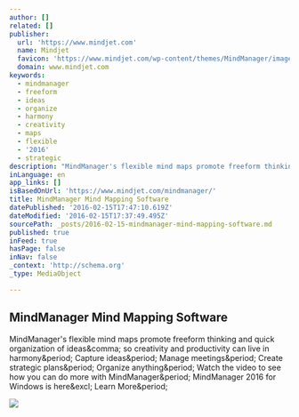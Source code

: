 ```yaml
---
author: []
related: []
publisher:
  url: 'https://www.mindjet.com'
  name: Mindjet
  favicon: 'https://www.mindjet.com/wp-content/themes/MindManager/images/favicon.ico'
  domain: www.mindjet.com
keywords:
  - mindmanager
  - freeform
  - ideas
  - organize
  - harmony
  - creativity
  - maps
  - flexible
  - '2016'
  - strategic
description: "MindManager's flexible mind maps promote freeform thinking and quick organization of ideas, so creativity and productivity can live in harmony. Capture ideas. Manage meetings. Create strategic plans. Organize anything. Watch the video to see how you can do more with MindManager. MindManager 2016 for Windows is here! Learn More."
inLanguage: en
app_links: []
isBasedOnUrl: 'https://www.mindjet.com/mindmanager/'
title: MindManager Mind Mapping Software
datePublished: '2016-02-15T17:47:10.619Z'
dateModified: '2016-02-15T17:37:49.495Z'
sourcePath: _posts/2016-02-15-mindmanager-mind-mapping-software.md
published: true
inFeed: true
hasPage: false
inNav: false
_context: 'http://schema.org'
_type: MediaObject

---
```

<article style=""><h1>MindManager Mind Mapping Software</h1><p>MindManager's flexible mind maps promote freeform thinking and quick organization of ideas&amp;comma; so creativity and productivity can live in harmony&amp;period; Capture ideas&amp;period; Manage meetings&amp;period; Create strategic plans&amp;period; Organize anything&amp;period; Watch the video to see how you can do more with MindManager&amp;period; MindManager 2016 for Windows is here&amp;excl; Learn More&amp;period;</p><img src="https://www.mindjet.com/wp-content/uploads/2015/04/overview-4.jpg" /></article>